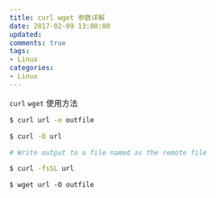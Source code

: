 ```yaml
---
title: curl wget 参数详解
date: 2017-02-09 13:00:00
updated:
comments: true
tags:
- Linux
categories:
- Linux
---
```


`curl` `wget` 使用方法

<!--more-->

```bash
$ curl url -o outfile

$ curl -O url

# Write output to a file named as the remote file

$ curl -fsSL url
```

```wget
$ wget url -O outfile
```
